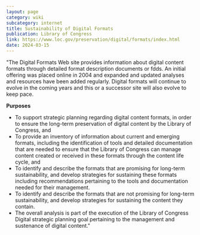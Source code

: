 ```yaml
---
layout: page
category: wiki
subcategory: internet
title: Sustainability of Digital Formats
publication: Library of Congress
link: https://www.loc.gov/preservation/digital/formats/index.html
date: 2024-03-15
---
```


"The Digital Formats Web site provides information about digital content formats through detailed format description documents or fdds.  An initial offering was placed online in 2004 and expanded and updated analyses and resources have been added regularly. Digital formats will continue to evolve in the coming years and this or a successor site will also evolve to keep pace.

**Purposes**

* To support strategic planning regarding digital content formats, in order to ensure the long-term preservation of digital content by the Library of Congress, and
* To provide an inventory of information about current and emerging formats, including the identification of tools and detailed documentation that are needed to ensure that the Library of Congress can manage content created or received in these formats through the content life cycle, and
* To identify and describe the formats that are promising for long-term sustainability, and develop strategies for sustaining these formats including recommendations pertaining to the tools and documentation needed for their management.
* To identify and describe the formats that are not promising for long-term sustainability, and develop strategies for sustaining the content they contain.
* The overall analysis is part of the execution of the Library of Congress Digital strategic planning goal pertaining to the management and sustenance of digital content."
